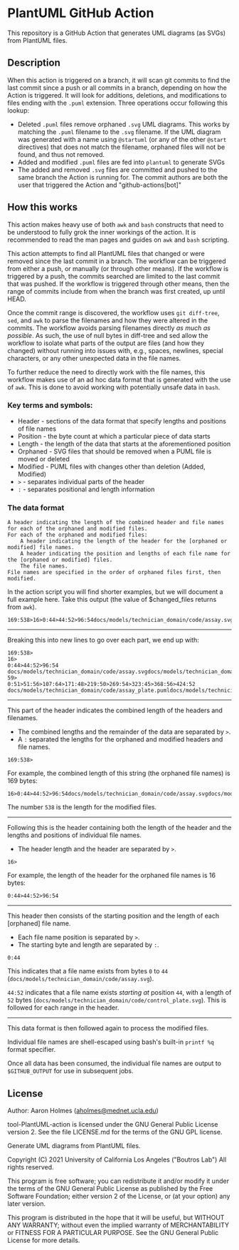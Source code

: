 # PlantUML GitHub Action

This repository is a GitHub Action that generates UML diagrams (as SVGs) from PlantUML files.

## Description

When this action is triggered on a branch, it will scan git commits to find the last commit since a push or all commits in a branch, depending on how the Action is triggered. It will look for additions, deletions, and modifications to files ending with the `.puml` extension. Three operations occur following this lookup:

* Deleted `.puml` files remove orphaned `.svg` UML diagrams. This works by matching the `.puml` filename to the `.svg` filename. If the UML diagram was generated with a name using `@startuml` (or any of the other `@start` directives) that does not match the filename, orphaned files will not be found, and thus not removed.
* Added and modified `.puml` files are fed into `plantuml` to generate SVGs
* The added and removed `.svg` files are committed and pushed to the same branch the Action is running for. The commit authors are both the user that triggered the Action and "github-actions[bot]"


## How this works
This action makes heavy use of both `awk` and `bash` constructs that need to be understood to fully grok the inner workings of the action. It is recommended to read the man pages and guides on `awk` and `bash` scripting.

This action attempts to find all PlantUML files that changed or were removed since the last
commit in a branch. The workflow can be triggered from either a push, or manually (or through other means).
If the workflow is triggered by a push, the commits searched are limited to the last commit that was pushed.
If the workflow is triggered through other means, then the range of commits include from when the branch
was first created, up until HEAD.

Once the commit range is discovered, the workflow uses `git diff-tree`, `sed`, and `awk` to parse
the filenames and how they were altered in the commits. The workflow avoids parsing filenames
directly _as much as possible_. As such, the use of null bytes in diff-tree and sed allow
the workflow to isolate what parts of the output are files (and how they changed) without running
into issues with, e.g., spaces, newlines, special characters, or any other unexpected data in
the file names.

To further reduce the need to directly work with the file names, this workflow makes use of
an ad hoc data format that is generated with the use of `awk`. This is done to avoid working
with potentially unsafe data in `bash`.

### Key terms and symbols:

* Header - sections of the data format that specify lengths and positions of file names
* Position - the byte count at which a particular piece of data starts
* Length - the length of the data that starts at the aforementioned position
* Orphaned - SVG files that should be removed when a PUML file is moved or deleted
* Modified - PUML files with changes other than deletion (Added, Modified)
* `>` - separates individual parts of the header
* `:` - separates positional and length information

### The data format

```
A header indicating the length of the combined header and file names for each of the orphaned and modified files.
For each of the orphaned and modified files:
    A header indicating the length of the header for the [orphaned or modified] file names.
    A header indicating the position and lengths of each file name for the [orphaned or modified] files.
    The file names.
File names are specified in the order of orphaned files first, then modified.
```

In the action script you will find shorter examples, but we will document a full example here.
Take this output (the value of $changed_files returns from `awk`).
```
169:538>16>0:44>44:52>96:54docs/models/technician_domain/code/assay.svgdocs/models/technician_domain/code/control_plate.svgdocs/models/technician_domain/code/treatment_plate.svg59>0:51>51:56>107:64>171:48>219:50>269:54>323:45>368:56>424:52docs/models/technician_domain/code/assay_plate.pumldocs/models/technician_domain/code/assay_plate_well.pumldocs/models/technician_domain/code/assay_plate_well_mapping.pumldocs/models/technician_domain/code/compound.pumldocs/models/technician_domain/code/individual.pumldocs/models/technician_domain/code/plate_grouping.pumldocs/models/technician_domain/code/staff.pumldocs/models/technician_domain/code/well_measurement.pumldocs/models/technician_domain/technician_domain.puml
```

---

Breaking this into new lines to go over each part, we end up with:
```
169:538>
16>
0:44>44:52>96:54
docs/models/technician_domain/code/assay.svgdocs/models/technician_domain/code/control_plate.svgdocs/models/technician_domain/code/treatment_plate.svg
59>
0:51>51:56>107:64>171:48>219:50>269:54>323:45>368:56>424:52
docs/models/technician_domain/code/assay_plate.pumldocs/models/technician_domain/code/assay_plate_well.pumldocs/models/technician_domain/code/assay_plate_well_mapping.pumldocs/models/technician_domain/code/compound.pumldocs/models/technician_domain/code/individual.pumldocs/models/technician_domain/code/plate_grouping.pumldocs/models/technician_domain/code/staff.pumldocs/models/technician_domain/code/well_measurement.pumldocs/models/technician_domain/technician_domain.puml
```

---

This part of the header indicates the combined length of the headers and filenames.
- The combined lengths and the remainder of the data are separated by `>`.
- A `:` separated the lengths for the orphaned and modified headers and file names.
```
169:538>
```
For example, the combined length of this string (the orphaned file names) is 169 bytes:
```
16>0:44>44:52>96:54docs/models/technician_domain/code/assay.svgdocs/models/technician_domain/code/control_plate.svgdocs/models/technician_domain/code/treatment_plate.svg
```
The number `538` is the length for the modified files.

---

Following this is the header containing both the length of the header and the lengths and positions of individual file names.
- The header length and the header are separated by `>`.
```
16>
```
For example, the length of the header for the orphaned file names is 16 bytes:
```
0:44>44:52>96:54
```

---

This header then consists of the starting position and the length of each [orphaned] file name.
- Each file name position is separated by `>`.
- The starting byte and length are separated by `:`.
```
0:44
```
This indicates that a file name exists from bytes `0` to `44` (`docs/models/technician_domain/code/assay.svg`).

`44:52` indicates that a file name exists _starting at_ position `44`, with a length of `52` bytes (`docs/models/technician_domain/code/control_plate.svg`). This is followed for each range in the header.

---

This data format is then followed again to process the modified files.

Individual file names are shell-escaped using bash's built-in `printf %q` format specifier.

Once all data has been consumed, the individual file names are output to `$GITHUB_OUTPUT` for use in subsequent jobs.

## License

Author: Aaron Holmes (aholmes@mednet.ucla.edu)

tool-PlantUML-action is licensed under the GNU General Public License version 2. See the file LICENSE.md for the terms of the GNU GPL license.

Generate UML diagrams from PlantUML files.

Copyright (C) 2021 University of California Los Angeles ("Boutros Lab") All rights reserved.

This program is free software; you can redistribute it and/or modify it under the terms of the GNU General Public License as published by the Free Software Foundation; either version 2 of the License, or (at your option) any later version.

This program is distributed in the hope that it will be useful, but WITHOUT ANY WARRANTY; without even the implied warranty of MERCHANTABILITY or FITNESS FOR A PARTICULAR PURPOSE. See the GNU General Public License for more details.